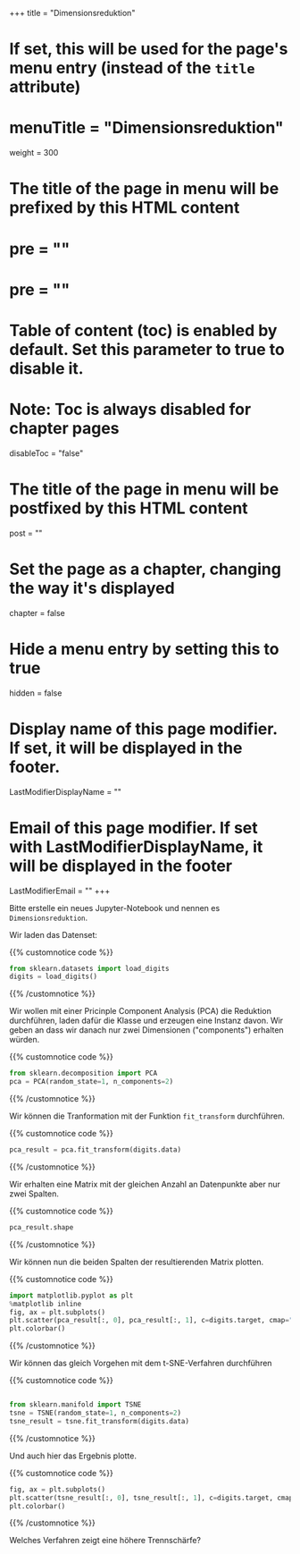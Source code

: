 +++
title = "Dimensionsreduktion"
# If set, this will be used for the page's menu entry (instead of the `title` attribute)
# menuTitle = "Dimensionsreduktion"
weight = 300
# The title of the page in menu will be prefixed by this HTML content
# pre = "<b></b>"
# pre = "<i class='fab fa-github'></i>"
# Table of content (toc) is enabled by default. Set this parameter to true to disable it.
# Note: Toc is always disabled for chapter pages
disableToc = "false"

# The title of the page in menu will be postfixed by this HTML content
post = ""
# Set the page as a chapter, changing the way it's displayed
chapter = false
# Hide a menu entry by setting this to true
hidden = false
# Display name of this page modifier. If set, it will be displayed in the footer.
LastModifierDisplayName = ""
# Email of this page modifier. If set with LastModifierDisplayName, it will be displayed in the footer
LastModifierEmail = ""
+++

Bitte erstelle ein neues Jupyter-Notebook und nennen es
`Dimensionsreduktion`.


Wir laden das Datenset:

{{% customnotice code %}}
```python
from sklearn.datasets import load_digits
digits = load_digits()
```
{{% /customnotice %}}

Wir wollen mit einer Pricinple Component Analysis (PCA) die
Reduktion durchführen, laden dafür die Klasse und erzeugen
eine Instanz davon. Wir geben an dass wir danach nur zwei Dimensionen
("components") erhalten würden.

{{% customnotice code %}}
```python
from sklearn.decomposition import PCA
pca = PCA(random_state=1, n_components=2)
```
{{% /customnotice %}}

Wir können die Tranformation mit der Funktion
`fit_transform` durchführen.

{{% customnotice code %}}
```python
pca_result = pca.fit_transform(digits.data)
```
{{% /customnotice %}}

Wir erhalten eine Matrix mit der gleichen Anzahl an Datenpunkte
aber nur zwei Spalten.

{{% customnotice code %}}
```python
pca_result.shape
```
{{% /customnotice %}}

Wir können nun die beiden Spalten der resultierenden Matrix 
plotten.

{{% customnotice code %}}
```python
import matplotlib.pyplot as plt
%matplotlib inline
fig, ax = plt.subplots()
plt.scatter(pca_result[:, 0], pca_result[:, 1], c=digits.target, cmap="Set1")
plt.colorbar()
```
{{% /customnotice %}}

Wir können das gleich Vorgehen mit dem t-SNE-Verfahren durchführen

{{% customnotice code %}}
```python

from sklearn.manifold import TSNE
tsne = TSNE(random_state=1, n_components=2)
tsne_result = tsne.fit_transform(digits.data)
```
{{% /customnotice %}}

Und auch hier das Ergebnis plotte. 

{{% customnotice code %}}
```python
fig, ax = plt.subplots()
plt.scatter(tsne_result[:, 0], tsne_result[:, 1], c=digits.target, cmap="Set1")
plt.colorbar()
```
{{% /customnotice %}}

Welches Verfahren zeigt eine höhere Trennschärfe?
